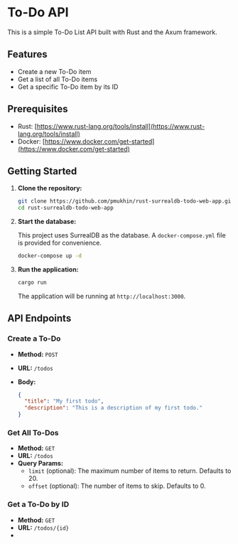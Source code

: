 # To-Do API

This is a simple To-Do List API built with Rust and the Axum framework.

## Features

* Create a new To-Do item
* Get a list of all To-Do items
* Get a specific To-Do item by its ID

## Prerequisites

* Rust: [https://www.rust-lang.org/tools/install](https://www.rust-lang.org/tools/install)
* Docker: [https://www.docker.com/get-started](https://www.docker.com/get-started)

## Getting Started

1. **Clone the repository:**

   ```bash
   git clone https://github.com/pmukhin/rust-surrealdb-todo-web-app.git
   cd rust-surrealdb-todo-web-app
   ```

2. **Start the database:**

   This project uses SurrealDB as the database. A `docker-compose.yml` file is provided for convenience.

   ```bash
   docker-compose up -d
   ```

3. **Run the application:**

   ```bash
   cargo run
   ```

   The application will be running at `http://localhost:3000`.

## API Endpoints

### Create a To-Do

* **Method:** `POST`
* **URL:** `/todos`
* **Body:**

  ```json
  {
    "title": "My first todo",
    "description": "This is a description of my first todo."
  }
  ```

### Get All To-Dos

* **Method:** `GET`
* **URL:** `/todos`
* **Query Params:**
  * `limit` (optional): The maximum number of items to return. Defaults to 20.
  * `offset` (optional): The number of items to skip. Defaults to 0.

### Get a To-Do by ID

* **Method:** `GET`
* **URL:** `/todos/{id}`
* 